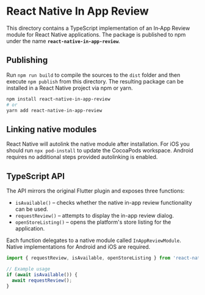 # React Native In App Review

This directory contains a TypeScript implementation of an In‑App Review
module for React Native applications. The package is published to npm under the
name **`react-native-in-app-review`**.

## Publishing

Run `npm run build` to compile the sources to the `dist` folder and then
execute `npm publish` from this directory. The resulting package can be
installed in a React Native project via npm or yarn.

```bash
npm install react-native-in-app-review
# or
yarn add react-native-in-app-review
```

## Linking native modules

React Native will autolink the native module after installation. For iOS you
should run `npx pod-install` to update the CocoaPods workspace. Android requires
no additional steps provided autolinking is enabled.

## TypeScript API

The API mirrors the original Flutter plugin and exposes three functions:

- `isAvailable()` – checks whether the native in-app review functionality can
  be used.
- `requestReview()` – attempts to display the in-app review dialog.
- `openStoreListing()` – opens the platform's store listing for the
  application.

Each function delegates to a native module called `InAppReviewModule`. Native
implementations for Android and iOS are required.

```ts
import { requestReview, isAvailable, openStoreListing } from 'react-native-in-app-review';

// Example usage
if (await isAvailable()) {
  await requestReview();
}
```
